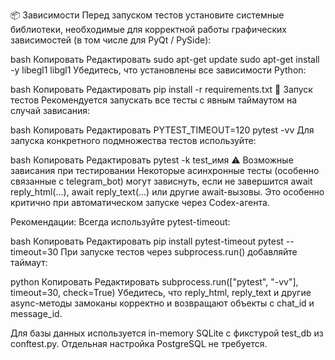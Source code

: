 📦 Зависимости
Перед запуском тестов установите системные библиотеки, необходимые для корректной работы графических зависимостей (в том числе для PyQt / PySide):

bash
Копировать
Редактировать
sudo apt-get update
sudo apt-get install -y libegl1 libgl1
Убедитесь, что установлены все зависимости Python:

bash
Копировать
Редактировать
pip install -r requirements.txt
🧪 Запуск тестов
Рекомендуется запускать все тесты с явным таймаутом на случай зависания:

bash
Копировать
Редактировать
PYTEST_TIMEOUT=120 pytest -vv
Для запуска конкретного подмножества тестов используйте:

bash
Копировать
Редактировать
pytest -k test_имя
⚠️ Возможные зависания при тестировании
Некоторые асинхронные тесты (особенно связанные с telegram_bot) могут зависнуть, если не завершится await reply_html(...), await reply_text(...) или другие await-вызовы. Это особенно критично при автоматическом запуске через Codex-агента.

Рекомендации:
Всегда используйте pytest-timeout:

bash
Копировать
Редактировать
pip install pytest-timeout
pytest --timeout=30
При запуске тестов через subprocess.run() добавляйте таймаут:

python
Копировать
Редактировать
subprocess.run(["pytest", "-vv"], timeout=30, check=True)
Убедитесь, что reply_html, reply_text и другие async-методы замоканы корректно и возвращают объекты с chat_id и message_id.

Для базы данных используется in-memory SQLite с фикстурой test_db из conftest.py. Отдельная настройка PostgreSQL не требуется.